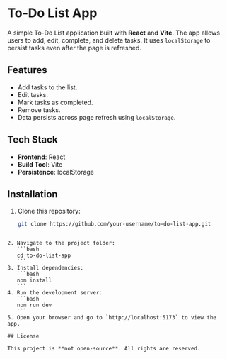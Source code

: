 # To-Do List App

A simple To-Do List application built with **React** and **Vite**. The app allows users to add, edit, complete, and delete tasks. It uses `localStorage` to persist tasks even after the page is refreshed.

## Features

- Add tasks to the list.
- Edit tasks.
- Mark tasks as completed.
- Remove tasks.
- Data persists across page refresh using `localStorage`.

## Tech Stack

- **Frontend**: React
- **Build Tool**: Vite
- **Persistence**: localStorage

## Installation

1. Clone this repository:
   ```bash
   git clone https://github.com/your-username/to-do-list-app.git
   ```

````

2. Navigate to the project folder:
   ```bash
   cd to-do-list-app
   ```
3. Install dependencies:
   ```bash
   npm install
   ```
4. Run the development server:
   ```bash
   npm run dev
   ```
5. Open your browser and go to `http://localhost:5173` to view the app.

## License

This project is **not open-source**. All rights are reserved.

````
